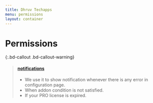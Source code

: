```yaml
---
title: Dhruv Techapps
menu: permissions
layout: container
---
```

# Permissions

{:.bd-callout .bd-callout-warning}
> #### [notifications](https://developer.chrome.com/extensions/notifications)
> - We use it to show notification whenever there is any error in configuration page.
> - When addon condition is not satisfied.
> - If your PRO license is expired.